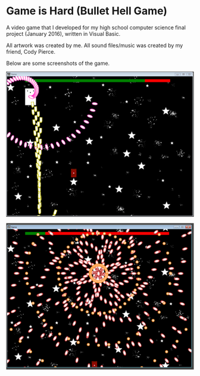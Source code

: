 # Game is Hard (Bullet Hell Game)

A video game that I developed for my high school computer science final project
(January 2016), written in Visual Basic.

All artwork was created by me. All sound files/music was created by my friend,
Cody Pierce.

Below are some screenshots of the game.

![Screenshot 1](screenshots/1.png)

![Screenshot 2](screenshots/2.png)
